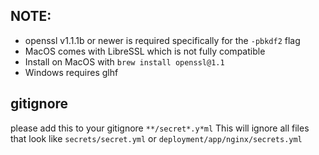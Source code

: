 ## NOTE:

- openssl v1.1.1b or newer is required specifically for the `-pbkdf2` flag
- MacOS comes with LibreSSL which is not fully compatible
- Install on MacOS with `brew install openssl@1.1`
- Windows requires glhf

## gitignore

please add this to your gitignore `**/secret*.y*ml`
This will ignore all files that look like `secrets/secret.yml` or `deployment/app/nginx/secrets.yml`
